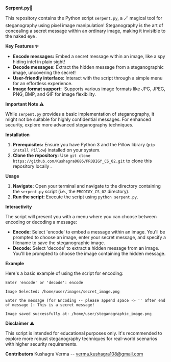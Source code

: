 **Serpent.py🐍** 

This repository contains the Python script `serpent.py`, a 🪄 magical tool for steganography using pixel image manipulation!  Steganography is the art of concealing a secret message within an ordinary image, making it invisible to the naked eye .

**Key Features ✨**

* **Encode messages:**  Embed a secret message within an image, like a spy hiding intel in plain sight! 
* **Decode messages:**  Extract the hidden message from a steganographic image, uncovering the secret!
* **User-friendly interface:**  Interact with the script through a simple menu for an effortless experience.
* **Image format support:** ️ Supports various image formats like JPG, JPEG, PNG, BMP, and GIF for image flexibility.

**Important Note ⚠️**

While `serpent.py` provides a basic implementation of steganography, it might not be suitable for highly confidential messages.  For enhanced security, explore more advanced steganography techniques.

**Installation** 

1. **Prerequisites:** Ensure you have Python 3 and the Pillow library (`pip install Pillow`) installed on your system.
2. **Clone the repository:** Use `git clone https://github.com/Kushagra0686/PRODIGY_CS_02.git` to clone this repository locally .

**Usage** 

1. **Navigate:** Open your terminal and navigate to the directory containing the `serpent.py` script (i.e., the `PRODIGY_CS_02` directory).
2. **Run the script:** Execute the script using `python serpent.py`.

**Interactivity** ️

The script will present you with a menu where you can choose between encoding or decoding a message:

* **Encode:** Select 'encode' to embed a message within an image. You'll be prompted to choose an image, enter your secret message, and specify a filename to save the steganographic image.
* **Decode:** Select 'decode' to extract a hidden message from an image. You'll be prompted to choose the image containing the hidden message.

**Example** 

Here's a basic example of using the script for encoding:

```
Enter 'encode' or 'decode': encode

Image Selected: /home/user/images/secret_image.png

Enter the message (for Encoding -- please append space -> '' after end of message ): This is a secret message!

Image saved successfully at: /home/user/steganographic_image.png
```

**Disclaimer** ⚠️

This script is intended for educational purposes only. It's recommended to explore more robust steganography techniques for real-world scenarios with higher security requirements.

**Contributors**
Kushagra Verma -- verma.kushagra108@gmail.com
